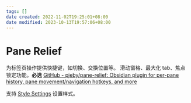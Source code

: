 ```yaml
---
tags: []
date created: 2022-11-02T19:25:01+08:00
date modified: 2023-10-13T19:57:06+08:00
---
```


# Pane Relief

为标签页操作提供快捷键，如切换、交换位置等。
滑动窗格、最大化 tab、焦点锁定功能。**必选**
[GitHub - pjeby/pane-relief: Obsidian plugin for per-pane history, pane movement/navigation hotkeys, and more](https://github.com/pjeby/pane-relief)

支持 [Style Settings](Style%20Settings.md) 设置样式。
